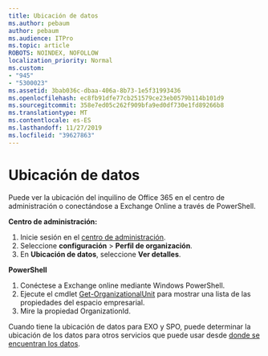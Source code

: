 ```yaml
---
title: Ubicación de datos
ms.author: pebaum
author: pebaum
ms.audience: ITPro
ms.topic: article
ROBOTS: NOINDEX, NOFOLLOW
localization_priority: Normal
ms.custom:
- "945"
- "5300023"
ms.assetid: 3bab036c-dbaa-406a-8b73-1e5f31993436
ms.openlocfilehash: ec8fb91dfe77cb251579ce23eb0579b114b101d9
ms.sourcegitcommit: 358e7ed05c262f909bfa9ed0df730e1fd89266b8
ms.translationtype: MT
ms.contentlocale: es-ES
ms.lasthandoff: 11/27/2019
ms.locfileid: "39627863"
---
```

# <a name="data-location"></a>Ubicación de datos

Puede ver la ubicación del inquilino de Office 365 en el centro de administración o conectándose a Exchange Online a través de PowerShell.


**Centro de administración:**
1. Inicie sesión en el [centro de administración](https://admin.microsoft.com/Adminportal/Home).
2. Seleccione **configuración** > **Perfil de organización**.
3. En **Ubicación de datos**, seleccione **Ver detalles**.


**PowerShell**
1. Conéctese a Exchange online mediante Windows PowerShell.
2. Ejecute el cmdlet [Get-OrganizationalUnit](https://docs.microsoft.com/powershell/module/exchange/active-directory/get-organizationalunit) para mostrar una lista de las propiedades del espacio empresarial. 
3. Mire la propiedad OrganizationId.

Cuando tiene la ubicación de datos para EXO y SPO, puede determinar la ubicación de los datos para otros servicios que puede usar desde [donde se encuentran los datos](https://products.office.com/where-is-your-data-located).